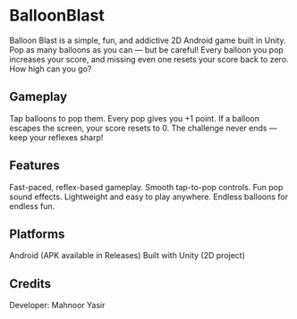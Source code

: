 # BalloonBlast
Balloon Blast is a simple, fun, and addictive 2D Android game built in Unity.
Pop as many balloons as you can — but be careful! Every balloon you pop increases your score, and missing even one resets your score back to zero. How high can you go?

## Gameplay
Tap balloons to pop them.
Every pop gives you +1 point.
If a balloon escapes the screen, your score resets to 0.
The challenge never ends — keep your reflexes sharp!

## Features
Fast-paced, reflex-based gameplay.
Smooth tap-to-pop controls.
Fun pop sound effects.
Lightweight and easy to play anywhere.
Endless balloons for endless fun.

## Platforms
Android (APK available in Releases)
Built with Unity (2D project)

## Credits
Developer: Mahnoor Yasir 






